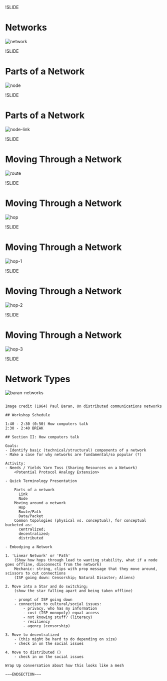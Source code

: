 !SLIDE

# Networks

![network](images/m-network.png)

!SLIDE

# Parts of a Network

![node](images/m-network-node.png)

!SLIDE

# Parts of a Network

![node-link](images/m-network-node-link.png)

!SLIDE

# Moving Through a Network

![route](images/m-network-route.png)

!SLIDE

# Moving Through a Network

![hop](images/m-network-hop.png)

!SLIDE

# Moving Through a Network

![hop-1](images/m-network-hop1r.png)

!SLIDE

# Moving Through a Network

![hop-2](images/m-network-hop2r.png)

!SLIDE

# Moving Through a Network

![hop-3](images/m-network-hop3r.png)

!SLIDE

# Network Types

![baran-networks](images/baran_networktypes.jpg)

~~~SECTION:notes~~~

Image credit (1964) Paul Baran, On distributed communications networks

## Workshop Schedule

1:40 - 2:30 (0:50) How computers talk
2:30 - 2:40 BREAK

## Section II: How computers talk

Goals:
- Identify basic (technical/structural) components of a network
- Make a case for why networks are fundamental/so popular (?)

Activity:
- Needs / Yields Yarn Toss (Sharing Resources on a Network)
    <Potential Protocol Analogy Extension>

- Quick Terminology Presentation

    Parts of a network
      Link
      Node
    Moving around a network
      Hop
      Route/Path
      Data/Packet
    Common topologies (physical vs. conceptual), for conceptual bucketed as:
      centralized;
      decentralized;
      distributed

- Embodying a Network

1. 'Linear Network' or 'Path'
    (Show how hops through lead to wanting stability, what if a node goes offline, disconnects from the network)
    Mechanic: string, clips with prop message that they move around, scissors to cut connections
    (ISP going down: Censorship; Natural Disaster; Aliens)

2. Move into a Star and do switching;
    (show the star falling apart and being taken offline)

    - prompt of ISP going down
    - connection to cultural/social issues:
        - privacy, who has my information
        - cost (ISP monopoly) equal access
        - not knowing stuff? (literacy)
        - resiliency
        - agency (censorship)

3. Move to decentralized
    - (this might be hard to do depending on size)
    - check in on the social issues

4. Move to distributed ()
    - check in on the social issues

Wrap Up conversation about how this looks like a mesh

~~~ENDSECTION~~~
